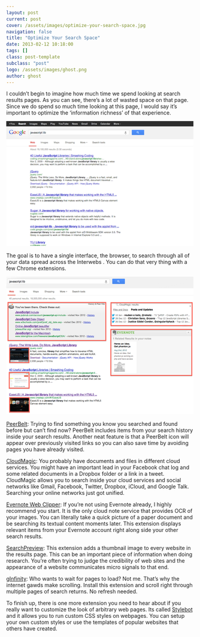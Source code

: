 ```yaml
---
layout: post
current: post
cover: /assets/images/optimize-your-search-space.jpg
navigation: false
title: "Optimize Your Search Space"
date: 2013-02-12 10:18:00
tags: []
class: post-template
subclass: "post"
logo: /assets/images/ghost.png
author: ghost
---
```


I couldn’t begin to imagine how much time we spend looking at search results pages. As you can see, there’s a lot of wasted space on that page. Since we do spend so much time looking at this page, I would say it’s important to optimize the ‘information richness’ of that experience.

![image](/assets/images/opti-1.png)

The goal is to have a single interface, the browser, to search through all of your data spread across the Interwebs . You can do that very thing with a few Chrome extensions.

![image](/assets/images/opti-2.png)

[PeerBelt](https://href.li/?http://www.peerbelt.com): Trying to find something you know you searched and found before but can’t find now? PeerBelt includes items from your search history inside your search results. Another neat feature is that a PeerBelt icon will appear over previously visited links so you can also save time by avoiding pages you have already visited.

[CloudMagic](https://href.li/?https://cloudmagic.com/k/downloads): You probably have documents and files in different cloud services. You might have an important lead in your Facebook chat log and some related documents in a Dropbox folder or a link in a tweet. CloudMagic allows you to search inside your cloud services and social networks like Gmail, Facebook, Twitter, Dropbox, iCloud, and Google Talk. Searching your online networks just got unified.

[Evernote Web Clipper](https://href.li/?http://evernote.com/webclipper/): If you’re not using Evernote already, I highly recommend you start. It is the only cloud note service that provides OCR of your images. You can literally take a quick picture of a paper document and be searching its textual content moments later. This extension displays relevant items from your Evernote account right along side your other search results.

[SearchPreview](https://t.umblr.com/redirect?z=https%3A%2F%2Fchrome.google.com%2Fwebstore%2Fdetail%2Fsearchpreview%2Fhcjdanpjacpeeppdjkppebobilhaglfo&t=MDIyYTg3OWRjYjI0M2I5ODU5ZTRjNmJkMDA4NTkyNTU2ODFkYjY0OCxjeFdua0lacA%3D%3D&b=t%3Amc9oE5TJkAXO_RNMdoK8vQ&p=https%3A%2F%2Fsingularityhacker.com%2Fpost%2F42966025682%2Foptimize-your-search-space&m=1&ts=1642092148): This extension adds a thumbnail image to every website in the results page. This can be an important piece of information when doing research. You’re often trying to judge the credibility of web sites and the appearance of a website communicates micro signals to that end.

[gInfinity](https://t.umblr.com/redirect?z=https%3A%2F%2Fchrome.google.com%2Fwebstore%2Fdetail%2Fginfinity%2Fdgomfdmdnjbnfhodggijhpbmkgfabcmn%3Fhl%3Den&t=OGZkZjkxNDNiNzFhMzlkMzcwODFmYjVmOGM4OGMxNmU3ZGY1NGU3ZCxjeFdua0lacA%3D%3D&b=t%3Amc9oE5TJkAXO_RNMdoK8vQ&p=https%3A%2F%2Fsingularityhacker.com%2Fpost%2F42966025682%2Foptimize-your-search-space&m=1&ts=1642092148): Who wants to wait for pages to load? Not me. That’s why the internet gawds make scrolling. Install this extension and scroll right through multiple pages of search returns. No refresh needed.

To finish up, there is one more extension you need to hear about if you really want to customize the look of arbitrary web pages. Its called [Stylebot](https://href.li/?http://stylebot.me/) and it allows you to run custom CSS styles on webpages. You can setup your own custom styles or use the templates of popular websites that others have created.
